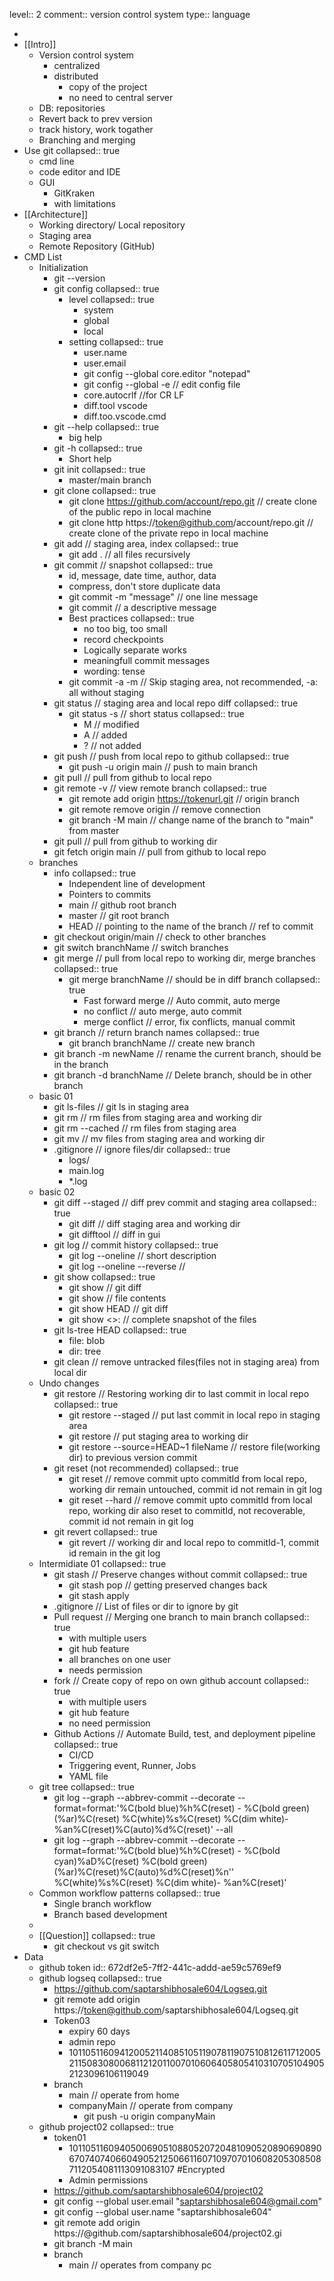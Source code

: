 level:: 2
comment:: version control system
type:: language

-
- [[Intro]]
	- Version control system
		- centralized
		- distributed
			- copy of the project
			- no need to central server
	- DB: repositories
	- Revert back to prev version
	- track history, work togather
	- Branching and merging
- Use git
  collapsed:: true
	- cmd line
	- code editor and IDE
	- GUI
		- GitKraken
		- with limitations
- [[Architecture]]
	- Working directory/ Local repository
	- Staging area
	- Remote Repository (GitHub)
- CMD List
	- Initialization
		- git --version
		- git config
		  collapsed:: true
			- level
			  collapsed:: true
				- system
				- global
				- local
			- setting
			  collapsed:: true
				- user.name
				- user.email
				- git config --global core.editor "notepad"
				- git config --global -e // edit config file
				- core.autocrlf //for CR LF
				- diff.tool vscode
				- diff.too.vscode.cmd
		- git --help
		  collapsed:: true
			- big help
		- git -h
		  collapsed:: true
			- Short help
		- git init
		  collapsed:: true
			- master/main branch
		- git clone
		  collapsed:: true
			- git clone https://github.com/account/repo.git // create clone of the public repo in local machine
			- git clone http https://token@github.com/account/repo.git // create clone of the private repo in local machine
		- git add // staging area, index
		  collapsed:: true
			- git add . // all files recursively
		- git commit // snapshot
		  collapsed:: true
			- id, message, date time, author, data
			- compress, don't store duplicate data
			- git commit -m "message" // one line message
			- git commit // a descriptive message
			- Best practices
			  collapsed:: true
				- no too big, too small
				- record checkpoints
				- Logically separate works
				- meaningfull commit messages
				- wording: tense
			- git commit -a -m  // Skip staging area, not recommended, -a: all without staging
		- git status // staging area and local repo diff
		  collapsed:: true
			- git status -s // short status
			  collapsed:: true
				- M // modified
				- A // added
				- ? // not added
		- git push // push from local repo to github
		  collapsed:: true
			- git push -u origin main // push to main branch
		- git pull // pull from github to local repo
		- git remote -v // view remote branch
		  collapsed:: true
			- git remote add origin https://tokenurl.git // origin branch
			- git remote remove origin // remove connection
			- git branch -M main // change name of the branch to "main" from master
		- git pull // pull from github to working dir
		- git fetch origin main // pull from github to local repo
	- branches
		- info
		  collapsed:: true
			- Independent line of development
			- Pointers to commits
			- main // github root branch
			- master // git root branch
			- HEAD // pointing to the name of the branch // ref to commit
		- git checkout origin/main // check to other branches
		- git switch branchName // switch branches
		- git merge // pull from local repo to working dir, merge branches
		  collapsed:: true
			- git merge branchName // should be in diff branch
			  collapsed:: true
				- Fast forward merge // Auto commit, auto merge
				- no conflict // auto merge, auto commit
				- merge conflict // error, fix conflicts, manual commit
		- git branch // return branch names
		  collapsed:: true
			- git branch branchName // create new branch
		- git branch -m newName // rename the current branch, should be in the branch
		- git branch -d branchName // Delete branch, should be in other branch
	- basic 01
		- git ls-files // git ls in staging area
		- git rm // rm files from staging area and working dir
		- git rm --cached // rm files from staging area
		- git mv // mv files from staging area and working dir
		- .gitignore // ignore files/dir
		  collapsed:: true
			- logs/
			- main.log
			- *.log
	- basic 02
		- git diff --staged // diff prev commit and staging area
		  collapsed:: true
			- git diff // diff staging area and working dir
			- git difftool // diff in gui
		- git log // commit history
		  collapsed:: true
			- git log --oneline // short description
			- git log --oneline --reverse //
		- git show
		  collapsed:: true
			- git show <comitId> // git diff
			- git show <fileId> // file contents
			- git show HEAD // git diff
			- git show <>:<fileName> // complete snapshot of the files
		- git ls-tree HEAD
		  collapsed:: true
			- file: blob
			- dir: tree
		- git clean // remove untracked files(files not in staging area) from local dir
	- Undo changes
		- git restore // Restoring working dir to last commit in local repo
		  collapsed:: true
			- git restore --staged <fileName> // put last commit in local repo in staging area
			- git restore <fileName> // put staging area to working dir
			- git restore --source=HEAD~1 fileName // restore file(working dir) to previous version commit
		- git reset (not recommended)
		  collapsed:: true
			- git reset <commitId> // remove commit upto commitId from local repo, working dir remain untouched, commit id not remain in git log
			- git reset <commitId> --hard // remove commit upto commitId from local repo, working dir also reset to commitId, not recoverable,  commit id not remain in git log
		- git revert
		  collapsed:: true
			- git revert <commitId> // working dir and local repo to commitId-1, commit id remain in the git log
	- Intermidiate 01
	  collapsed:: true
		- git stash // Preserve changes without commit
		  collapsed:: true
			- git stash pop // getting preserved changes back
			- git stash apply
		- .gitignore // List of files or dir to ignore by git
		- Pull request // Merging one branch to main branch
		  collapsed:: true
			- with multiple users
			- git hub feature
			- all branches on one user
			- needs permission
		- fork // Create copy of repo on own github account
		  collapsed:: true
			- with multiple users
			- git hub feature
			- no need permission
		- Github Actions // Automate Build, test, and deployment pipeline
		  collapsed:: true
			- CI/CD
			- Triggering event, Runner, Jobs
			- YAML file
	- git tree
	  collapsed:: true
		- git log --graph --abbrev-commit --decorate --format=format:'%C(bold blue)%h%C(reset) - %C(bold green)(%ar)%C(reset) %C(white)%s%C(reset) %C(dim white)- %an%C(reset)%C(auto)%d%C(reset)' --all
		- git log --graph --abbrev-commit --decorate --format=format:'%C(bold blue)%h%C(reset) - %C(bold cyan)%aD%C(reset) %C(bold green)(%ar)%C(reset)%C(auto)%d%C(reset)%n''          %C(white)%s%C(reset) %C(dim white)- %an%C(reset)'
	- Common workflow patterns
	  collapsed:: true
		- Single branch workflow
		- Branch based development
	-
	- [[Question]]
	  collapsed:: true
		- git checkout vs git switch
- Data
	- github token
	  id:: 672df2e5-7ff2-441c-addd-ae59c5769ef9
	- github logseq
	  collapsed:: true
		- https://github.com/saptarshibhosale604/Logseq.git
		- git remote add origin https://token@github.com/saptarshibhosale604/Logseq.git
		- Token03
			- expiry 60 days
			- admin repo
			- 101105116094120052114085105119078119075108126117120052115083080068112120110070106064058054103107051049052123096106119049
		- branch
			- main // operate from home
			- companyMain // operate from company
				- git push -u origin companyMain
	- github project02
	  collapsed:: true
		- token01
			- 101105116094050069051088052072048109052089069089067074074066049052125066116071097070106082053085087112054081113091083107 #Encrypted
			- Admin permissions
		- https://github.com/saptarshibhosale604/project02
		- git config --global user.email "saptarshibhosale604@gmail.com"
		- git config --global user.name "saptarshibhosale604"
		- git remote add origin https://<token01>@github.com/saptarshibhosale604/project02.gi
		- git branch -M main
		- branch
			- main // operates from company pc